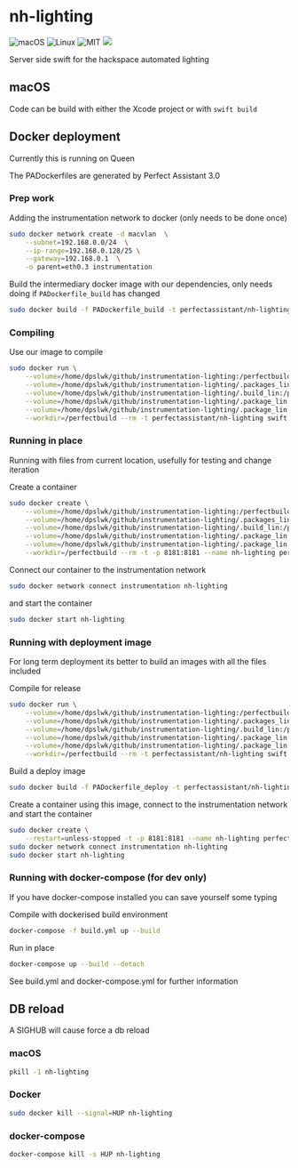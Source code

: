 # nh-lighting
![macOS](https://img.shields.io/badge/os-macOS-green.svg?style=flat)
![Linux](https://img.shields.io/badge/os-linux-green.svg?style=flat)
![MIT](https://img.shields.io/badge/license-MIT-blue.svg?style=flat)
![](https://img.shields.io/badge/Swift-4.0-orange.svg?style=flat)

Server side swift for the hackspace automated lighting

## macOS
Code can be build with either the Xcode project or with `swift build`

## Docker deployment
Currently this is running on Queen

The PADockerfiles are generated by Perfect Assistant 3.0

### Prep work

Adding the instrumentation network to docker (only needs to be done once)
```bash
sudo docker network create -d macvlan  \
    --subnet=192.168.0.0/24  \
    --ip-range=192.168.0.128/25 \
    --gateway=192.168.0.1  \
    -o parent=eth0.3 instrumentation
```

Build the intermediary docker image with our dependencies, only needs doing if `PADockerfile_build` has changed 
```bash
sudo docker build -f PADockerfile_build -t perfectassistant/nh-lighting .
```

### Compiling

Use our image to compile 
```bash
sudo docker run \
    --volume=/home/dpslwk/github/instrumentation-lighting:/perfectbuild \
    --volume=/home/dpslwk/github/instrumentation-lighting/.packages_lin:/perfectbuild/Packages \
    --volume=/home/dpslwk/github/instrumentation-lighting/.build_lin:/perfectbuild/.build \
    --volume=/home/dpslwk/github/instrumentation-lighting/.package_lin.pins:/perfectbuild/Package.pins \
    --volume=/home/dpslwk/github/instrumentation-lighting/.package_lin.resolved:/perfectbuild/Package.resolved \
    --workdir=/perfectbuild --rm -t perfectassistant/nh-lighting swift build
```

### Running in place 
Running with files from current location, usefully for testing and change iteration

Create a container
```bash
sudo docker create \
    --volume=/home/dpslwk/github/instrumentation-lighting:/perfectbuild \
    --volume=/home/dpslwk/github/instrumentation-lighting/.packages_lin:/perfectbuild/Packages \
    --volume=/home/dpslwk/github/instrumentation-lighting/.build_lin:/perfectbuild/.build \
    --volume=/home/dpslwk/github/instrumentation-lighting/.package_lin.pins:/perfectbuild/Package.pins \
    --volume=/home/dpslwk/github/instrumentation-lighting/.package_lin.resolved:/perfectbuild/Package.resolved \
    --workdir=/perfectbuild --rm -t -p 8181:8181 --name nh-lighting perfectassistant/nh-lighting .build_lin/debug/nh-lighting
```

Connect our container to the instrumentation network
```bash
sudo docker network connect instrumentation nh-lighting
```

and start the container
```bash
sudo docker start nh-lighting
```

### Running with deployment image
For long term deployment its better to build an images with all the files included

Compile for release
```bash
sudo docker run \
    --volume=/home/dpslwk/github/instrumentation-lighting:/perfectbuild \
    --volume=/home/dpslwk/github/instrumentation-lighting/.packages_lin:/perfectbuild/Packages \
    --volume=/home/dpslwk/github/instrumentation-lighting/.build_lin:/perfectbuild/.build \
    --volume=/home/dpslwk/github/instrumentation-lighting/.package_lin.pins:/perfectbuild/Package.pins \
    --volume=/home/dpslwk/github/instrumentation-lighting/.package_lin.resolved:/perfectbuild/Package.resolved \
    --workdir=/perfectbuild --rm -t perfectassistant/nh-lighting swift build -c release
```

Build a deploy image
```bash
sudo docker build -f PADockerfile_deploy -t perfectassistant/nh-lighting:deploy .
```

Create a container using this image, connect to the instrumentation network and start the container
```bash
sudo docker create \
    --restart=unless-stopped -t -p 8181:8181 --name nh-lighting perfectassistant/nh-lighting:deploy 
sudo docker network connect instrumentation nh-lighting
sudo docker start nh-lighting
```

### Running with docker-compose (for dev only)
If you have docker-compose installed you can save yourself some typing

Compile with dockerised build environment
```bash
docker-compose -f build.yml up --build
```

Run in place
```bash
docker-compose up --build --detach
```

See build.yml and docker-compose.yml for further information

## DB reload
A SIGHUB will cause force a db reload

### macOS
```bash
pkill -1 nh-lighting
```

### Docker
```bash
sudo docker kill --signal=HUP nh-lighting
```

### docker-compose
```bash
docker-compose kill -s HUP nh-lighting
```
